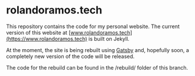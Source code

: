 # rolandoramos.tech

This repository contains the code for my personal website. The current version of this website at [www.rolandoramos.tech](https://www.rolandoramos.tech) is built on Jekyll.

At the moment, the site is being rebuilt using [Gatsby](https://www.gatsbyjs.org/) and, hopefully soon, a completely new version of the code will be released.

The code for the rebuild can be found in the /rebuild/ folder of this branch.
